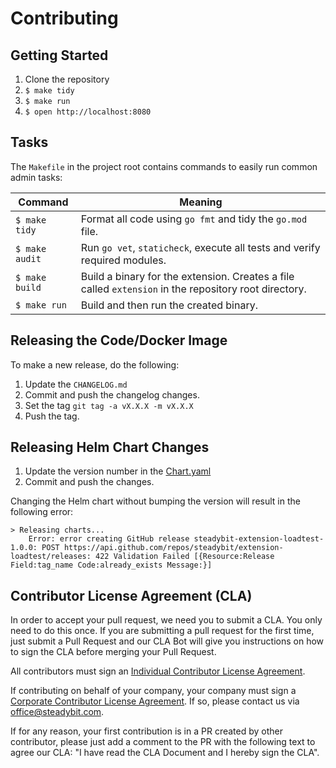 # Contributing

## Getting Started

1. Clone the repository
2. `$ make tidy`
3. `$ make run`
4. `$ open http://localhost:8080`

## Tasks

The `Makefile` in the project root contains commands to easily run common admin tasks:

| Command        | Meaning                                                                                               |
|----------------|-------------------------------------------------------------------------------------------------------|
| `$ make tidy`  | Format all code using `go fmt` and tidy the `go.mod` file.                                            |
| `$ make audit` | Run `go vet`, `staticheck`, execute all tests and verify required modules.                            |
| `$ make build` | Build a binary for the extension. Creates a file called `extension` in the repository root directory. |
| `$ make run`   | Build and then run the created binary.                                                                |

## Releasing the Code/Docker Image

To make a new release, do the following:

 1. Update the `CHANGELOG.md`
 2. Commit and push the changelog changes.
 3. Set the tag `git tag -a vX.X.X -m vX.X.X`
 4. Push the tag.

## Releasing Helm Chart Changes

 1. Update the version number in the [Chart.yaml](./charts/steadybit-extension-loadtest/Chart.yaml)
 2. Commit and push the changes.

Changing the Helm chart without bumping the version will result in the following error:

```
> Releasing charts...
    Error: error creating GitHub release steadybit-extension-loadtest-1.0.0: POST https://api.github.com/repos/steadybit/extension-loadtest/releases: 422 Validation Failed [{Resource:Release Field:tag_name Code:already_exists Message:}]
```

## Contributor License Agreement (CLA)

In order to accept your pull request, we need you to submit a CLA. You only need to do this once. If you are submitting a pull request for the first time, just submit a Pull Request and our CLA Bot will give you instructions on how to sign the CLA before merging your Pull Request.

All contributors must sign an [Individual Contributor License Agreement](https://github.com/steadybit/.github/blob/main/.github/cla/individual-cla.md).

If contributing on behalf of your company, your company must sign a [Corporate Contributor License Agreement](https://github.com/steadybit/.github/blob/main/.github/cla/corporate-cla.md). If so, please contact us via office@steadybit.com.

If for any reason, your first contribution is in a PR created by other contributor, please just add a comment to the PR
with the following text to agree our CLA: "I have read the CLA Document and I hereby sign the CLA".
